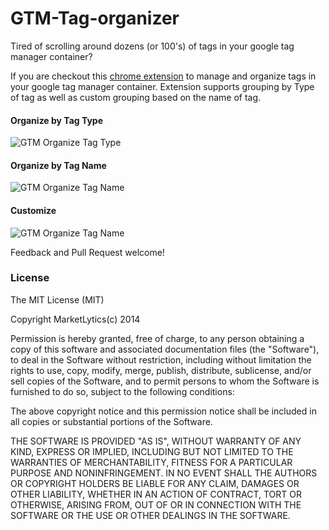GTM-Tag-organizer
=================

Tired of scrolling around dozens (or 100's) of tags in your google tag manager container? 

If you are checkout this [chrome extension](https://chrome.google.com/webstore/detail/iiikaoamhkalbgefogkhafpfloplfiim/) to manage and organize tags in your google tag manager container. Extension supports grouping by Type of tag as well as custom grouping based on the name of tag.

#### Organize by Tag Type 
![GTM Organize Tag Type](http://marketlytics.com/playground/promo-assets/tags-grouped-by-type.png)


#### Organize by Tag Name 
![GTM Organize Tag Name](http://marketlytics.com/playground/promo-assets/tags-grouped-by-name.png)


#### Customize
![GTM Organize Tag Name](http://marketlytics.com/playground/promo-assets/gtm-organize-options.png)


Feedback and Pull Request welcome!

### License

The MIT License (MIT)

Copyright MarketLytics(c) 2014 

Permission is hereby granted, free of charge, to any person obtaining a copy
of this software and associated documentation files (the "Software"), to deal
in the Software without restriction, including without limitation the rights
to use, copy, modify, merge, publish, distribute, sublicense, and/or sell
copies of the Software, and to permit persons to whom the Software is
furnished to do so, subject to the following conditions:

The above copyright notice and this permission notice shall be included in all
copies or substantial portions of the Software.

THE SOFTWARE IS PROVIDED "AS IS", WITHOUT WARRANTY OF ANY KIND, EXPRESS OR
IMPLIED, INCLUDING BUT NOT LIMITED TO THE WARRANTIES OF MERCHANTABILITY,
FITNESS FOR A PARTICULAR PURPOSE AND NONINFRINGEMENT. IN NO EVENT SHALL THE
AUTHORS OR COPYRIGHT HOLDERS BE LIABLE FOR ANY CLAIM, DAMAGES OR OTHER
LIABILITY, WHETHER IN AN ACTION OF CONTRACT, TORT OR OTHERWISE, ARISING FROM,
OUT OF OR IN CONNECTION WITH THE SOFTWARE OR THE USE OR OTHER DEALINGS IN THE
SOFTWARE.
